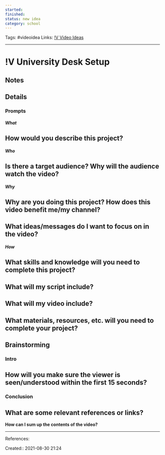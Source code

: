 ```yaml
---
started:
finished:
status: new idea
category: school
---
```

Tags: #videoidea
Links: [!V Video Ideas](!V%20Video%20Ideas)
___
# !V University Desk Setup
## Notes
## Details
### Prompts
##### What
**How would you describe this project?**
- 
##### Who
**Is there a target audience? Why will the audience watch the video?**
- 
##### Why
**Why are you doing this project? How does this video benefit me/my channel?**
- 

**What ideas/messages do I want to focus on in the video?**
- 

##### How
**What skills and knowledge will you need to complete this project?**
- 

**What will my script include?**
- 

**What will my video include?**
- 

**What materials, resources, etc. will you need to complete your project?**
- 

## Brainstorming
### Intro
**How will you make sure the viewer is seen/understood within the first 15 seconds?**
- 
### Conclusion
**What are some relevant references or links?**
- 

**How can I sum up the contents of the video?**
___
References:

Created:: 2021-08-30 21:24
